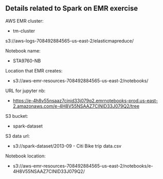 ## Details related to Spark on EMR exercise

AWS EMR cluster:
- tm-cluster

s3://aws-logs-708492884565-us-east-2/elasticmapreduce/

Notebook name:
- STA9760-NB

Location that EMR creates:
- s3://aws-emr-resources-708492884565-us-east-2/notebooks/

URL for jupyter nb:
- https://e-4h8v55nsaaz7cinid33j079q2.emrnotebooks-prod.us-east-2.amazonaws.com/e-4H8V55NSAAZ7CINID33J079Q2/tree

S3 bucket:
- spark-dataset

S3 data url:
- s3://spark-dataset/2013-09 - Citi Bike trip data.csv

Notebook location:
- s3://aws-emr-resources-708492884565-us-east-2/notebooks/e-4H8V55NSAAZ7CINID33J079Q2/
